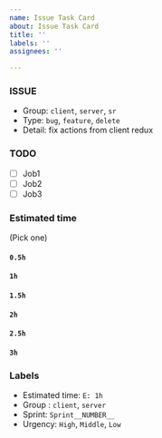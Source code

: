 ```yaml
---
name: Issue Task Card
about: Issue Task Card
title: ''
labels: ''
assignees: ''

---
```


### ISSUE
- Group: `client`, `server`, `sr`
- Type: `bug`, `feature`, `delete`
- Detail: fix actions from client redux

### TODO
- [ ] Job1
- [ ] Job2
- [ ] Job3

### Estimated time
(Pick one)

#### `0.5h`
#### `1h`
#### `1.5h`
#### `2h`
#### `2.5h`
#### `3h`

### Labels
- Estimated time: `E: 1h`
- Group : `client`, `server`
- Sprint: `Sprint__NUMBER__`
- Urgency: `High`, `Middle`, `Low`
